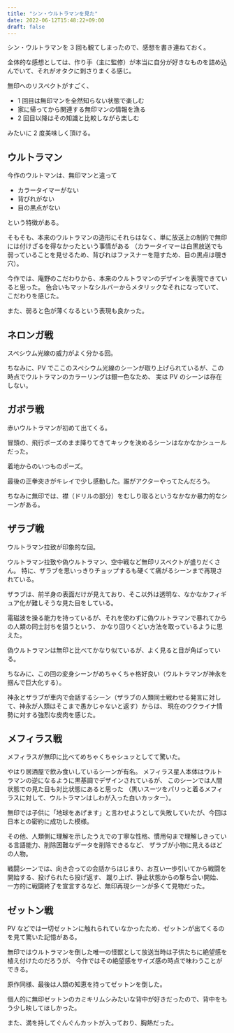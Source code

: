 ```yaml
---
title: "シン・ウルトラマンを見た"
date: 2022-06-12T15:48:22+09:00
draft: false
---
```


シン・ウルトラマンを 3 回も観てしまったので、感想を書き連ねておく。

全体的な感想としては、作り手（主に監修）が本当に自分が好きなものを詰め込んでいて、それがオタクに刺さりまくる感じ。

無印へのリスペクトがすごく、

- 1 回目は無印マンを全然知らない状態で楽しむ
- 家に帰ってから関連する無印マンの情報を漁る
- 2 回目以降はその知識と比較しながら楽しむ

みたいに 2 度美味しく頂ける。

## ウルトラマン

今作のウルトマンは、無印マンと違って

- カラータイマーがない
- 背びれがない
- 目の黒点がない

という特徴がある。

そもそも、本来のウルトラマンの造形にそれらはなく、単に放送上の制約で無印には付けざるを得なかったという事情がある
（カラータイマーは白黒放送でも弱っていることを見せるため、背びれはファスナーを隠すため、目の黒点は覗き穴）。

今作では、庵野のこだわりから、本来のウルトラマンのデザインを表現できていると思った。
色合いもマットなシルバーからメタリックなそれになっていて、こだわりを感じた。

また、弱ると色が薄くなるという表現も良かった。

## ネロンガ戦

スペシウム光線の威力がよく分かる回。

ちなみに、PV でここのスペシウム光線のシーンが取り上げられているが、この時点でウルトラマンのカラーリングは銀一色なため、
実は PV のシーンは存在しない。

## ガボラ戦

赤いウルトラマンが初めて出てくる。

冒頭の、飛行ポーズのまま降りてきてキックを決めるシーンはなかなかシュールだった。

着地からのいつものポーズ。

最後の正拳突きがキレイで少し感動した。誰がアクターやってたんだろう。

ちなみに無印では、襟（ドリルの部分）をむしり取るというなかなか暴力的なシーンがある。

## ザラブ戦

ウルトラマン拉致が印象的な回。

ウルトラマン拉致や偽ウルトラマン、空中戦など無印リスペクトが盛りだくさん。
特に、ザラブを思いっきりチョップするも硬くて痛がるシーンまで再現されている。

ザラブは、前半身の表面だけが見えており、そこ以外は透明な、なかなかフィギュア化が難しそうな見た目をしている。

電磁波を操る能力を持っているが、それを使わずに偽ウルトラマンで暴れてからの人類の同士討ちを狙うという、
かなり回りくどい方法を取っているように思えた。

偽ウルトラマンは無印と比べてかなり似ているが、よく見ると目が角ばっている。

ちなみに、この回の変身シーンがめちゃくちゃ格好良い（ウルトラマンが神永を掴んで巨大化する）。

神永とザラブが車内で会話するシーン（ザラブの人類同士戦わせる発言に対して、神永が人類はそこまで愚かじゃないと返す）からは、
現在のウクライナ情勢に対する強烈な皮肉を感じた。

## メフィラス戦

メフィラスが無印に比べてめちゃくちゃシュッとしてて驚いた。

やはり居酒屋で飲み食いしているシーンが有名。
メフィラス星人本体はウルトラマンの逆になるように黒基調でデザインされているが、
このシーンでは人間状態での見た目も対比状態にあると思った
（黒いスーツをパリっと着るメフィラスに対して、ウルトラマンはしわが入った白いカッター）。

無印では子供に「地球をあげます」と言わせようとして失敗していたが、今回は日本との密約に成功した模様。

その他、人類側に理解を示したうえでの丁寧な性格、慣用句まで理解しきっている言語能力、削除困難なデータを削除できるなど、
ザラブが小物に見えるほどの人物。

戦闘シーンでは、向き合っての会話からはじまり、お互い一歩引いてから戦闘を開始する、投げられたら投げ返す、
蹴り上げ、静止状態からの撃ち合い開始、一方的に戦闘終了を宣言するなど、無印再現シーンが多くて見物だった。

## ゼットン戦

PV などでは一切ゼットンに触れられていなかったため、ゼットンが出てくるのを見て驚いた記憶がある。

無印ではウルトラマンを倒した唯一の怪獣として放送当時は子供たちに絶望感を植え付けたのだろうが、
今作ではその絶望感をサイズ感の時点で味わうことができる。

原作同様、最後は人類の知恵を持ってゼットンを倒した。

個人的に無印ゼットンのカミキリムシみたいな背中が好きだったので、背中をもう少し映してほしかった。

また、満を持してぐんぐんカットが入っており、胸熱だった。
